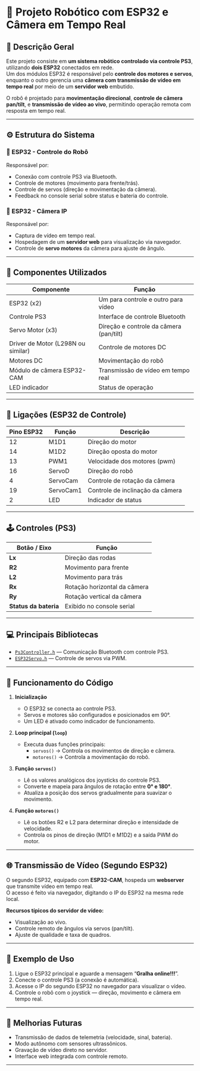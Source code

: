 # 🤖 Projeto Robótico com ESP32 e Câmera em Tempo Real

## 🧠 Descrição Geral
Este projeto consiste em **um sistema robótico controlado via controle PS3**, utilizando **dois ESP32** conectados em rede.  
Um dos módulos ESP32 é responsável pelo **controle dos motores e servos**, enquanto o outro gerencia uma **câmera com transmissão de vídeo em tempo real** por meio de um **servidor web** embutido.

O robô é projetado para **movimentação direcional**, **controle de câmera pan/tilt**, e **transmissão de vídeo ao vivo**, permitindo operação remota com resposta em tempo real.

---

## ⚙️ Estrutura do Sistema

### 🔹 ESP32 - Controle do Robô
Responsável por:
- Conexão com controle PS3 via Bluetooth.  
- Controle de motores (movimento para frente/trás).  
- Controle de servos (direção e movimentação da câmera).  
- Feedback no console serial sobre status e bateria do controle.

### 🔹 ESP32 - Câmera IP
Responsável por:
- Captura de vídeo em tempo real.  
- Hospedagem de um **servidor web** para visualização via navegador.  
- Controle de **servo motores** da câmera para ajuste de ângulo.  

---

## 🔌 Componentes Utilizados
| Componente | Função |
|-------------|--------|
| ESP32 (x2) | Um para controle e outro para vídeo |
| Controle PS3 | Interface de controle Bluetooth |
| Servo Motor (x3) | Direção e controle da câmera (pan/tilt) |
| Driver de Motor (L298N ou similar) | Controle de motores DC |
| Motores DC | Movimentação do robô |
| Módulo de câmera ESP32-CAM | Transmissão de vídeo em tempo real |
| LED indicador | Status de operação |

---

## 🧩 Ligações (ESP32 de Controle)

| Pino ESP32 | Função | Descrição |
|-------------|--------|-----------|
| 12 | M1D1 | Direção do motor |
| 14 | M1D2 | Direção oposta do motor |
| 13 | PWM1 | Velocidade dos motores (pwm) |
| 16 | ServoD | Direção do robô |
| 4 | ServoCam | Controle de rotação da câmera |
| 19 | ServoCam1 | Controle de inclinação da câmera |
| 2 | LED | Indicador de status |

---

## 🕹️ Controles (PS3)
| Botão / Eixo | Função |
|---------------|--------|
| **Lx** | Direção das rodas |
| **R2** | Movimento para frente |
| **L2** | Movimento para trás |
| **Rx** | Rotação horizontal da câmera |
| **Ry** | Rotação vertical da câmera |
| **Status da bateria** | Exibido no console serial |

---

## 💻 Principais Bibliotecas
- [`Ps3Controller.h`](https://github.com/jvpernis/ESP32-PS3) — Comunicação Bluetooth com controle PS3.  
- [`ESP32Servo.h`](https://github.com/madhephaestus/ESP32Servo) — Controle de servos via PWM.  

---

## 🧠 Funcionamento do Código

1. **Inicialização**  
   - O ESP32 se conecta ao controle PS3.  
   - Servos e motores são configurados e posicionados em 90°.  
   - Um LED é ativado como indicador de funcionamento.

2. **Loop principal (`loop`)**  
   - Executa duas funções principais:
     - `servos()` → Controla os movimentos de direção e câmera.  
     - `motores()` → Controla a movimentação do robô.  

3. **Função `servos()`**
   - Lê os valores analógicos dos joysticks do controle PS3.  
   - Converte e mapeia para ângulos de rotação entre **0° e 180°**.  
   - Atualiza a posição dos servos gradualmente para suavizar o movimento.

4. **Função `motores()`**
   - Lê os botões R2 e L2 para determinar direção e intensidade de velocidade.  
   - Controla os pinos de direção (M1D1 e M1D2) e a saída PWM do motor.

---

## 🌐 Transmissão de Vídeo (Segundo ESP32)
O segundo ESP32, equipado com **ESP32-CAM**, hospeda um **webserver** que transmite vídeo em tempo real.  
O acesso é feito via navegador, digitando o IP do ESP32 na mesma rede local.

**Recursos típicos do servidor de vídeo:**
- Visualização ao vivo.  
- Controle remoto de ângulos via servos (pan/tilt).  
- Ajuste de qualidade e taxa de quadros.  

---

## 📸 Exemplo de Uso
1. Ligue o ESP32 principal e aguarde a mensagem “**Gralha online!!!**”.  
2. Conecte o controle PS3 (a conexão é automática).  
3. Acesse o IP do segundo ESP32 no navegador para visualizar o vídeo.  
4. Controle o robô com o joystick — direção, movimento e câmera em tempo real.

---

## 🚀 Melhorias Futuras
- Transmissão de dados de telemetria (velocidade, sinal, bateria).  
- Modo autônomo com sensores ultrassônicos.  
- Gravação de vídeo direto no servidor.  
- Interface web integrada com controle remoto.  

---


